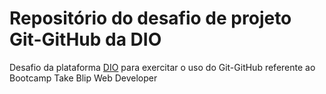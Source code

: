 # Repositório do desafio de projeto Git-GitHub da DIO
Desafio da plataforma [DIO](https://www.dio.me) para exercitar o uso do Git-GitHub referente ao Bootcamp Take Blip Web Developer
